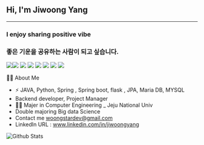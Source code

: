 ## Hi, I'm Jiwoong Yang

---

### I enjoy sharing positive vibe
### 좋은 기운을 공유하는 사람이 되고 싶습니다.


<img src="https://img.shields.io/badge/JAVA-007396?style=for-the-badge&logo=java&logoColor=white"><img src="https://img.shields.io/badge/Spring-6DB33F?style=for-the-badge&logo=Spring&logoColor=white">
<img src="https://img.shields.io/badge/html-E34F26?style=for-the-badge&logo=html5&logoColor=white">
<img src="https://img.shields.io/badge/css-1572B6?style=for-the-badge&logo=css3&logoColor=white">
<img src="https://img.shields.io/badge/github-181717?style=for-the-badge&logo=github&logoColor=white">
<img src="https://img.shields.io/badge/linux-FCC624?style=for-the-badge&logo=linux&logoColor=black">
<img src="https://img.shields.io/badge/aws-232F3E?style=for-the-badge&logo=aws&logoColor=white">
<img src="https://img.shields.io/badge/apache tomcat-F8DC75?style=for-the-badge&logo=apachetomcat&logoColor=white">

🙋‍♂️ About Me

- ⚡️ JAVA, Python, Spring , Spring boot, flask , JPA, Maria DB, MYSQL
- Backend developer, Project Manager
- 👨‍🎓 Majer in Computer Engineering _ Jeju National Univ
- Double majoring Big data Science
- Contact me woongstardev@gmail.com
- LinkedIn URL : www.linkedin.com/in/jiwoongyang

![Github Stats](https://github-readme-stats.vercel.app/api?username=woongstar&count_private=true&show_icons=true&include_all_commits=true)
